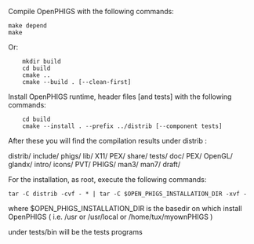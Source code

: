 
Compile OpenPHIGS with the following commands:

	make depend
	make

Or:

        mkdir build
        cd build
        cmake ..
        cmake --build . [--clean-first]

Install OpenPHIGS runtime, header files [and tests] with the following commands:

        cd build
        cmake --install . --prefix ../distrib [--component tests]

After these you will find the compilation results under distrib :

distrib/
	include/
		phigs/
	lib/
		X11/
			PEX/
        share/
                tests/
	doc/
		PEX/
		OpenGL/
			glandx/
				intro/
					icons/
		PVT/
		PHIGS/
			man3/
			man7/
			draft/

For the installation, as root, execute the following commands:

	tar -C distrib -cvf - * | tar -C $OPEN_PHIGS_INSTALLATION_DIR -xvf -

where $OPEN_PHIGS_INSTALLATION_DIR is the basedir on which install OpenPHIGS
( i.e. /usr or /usr/local or /home/tux/myownPHIGS )

under tests/bin will be the tests programs
